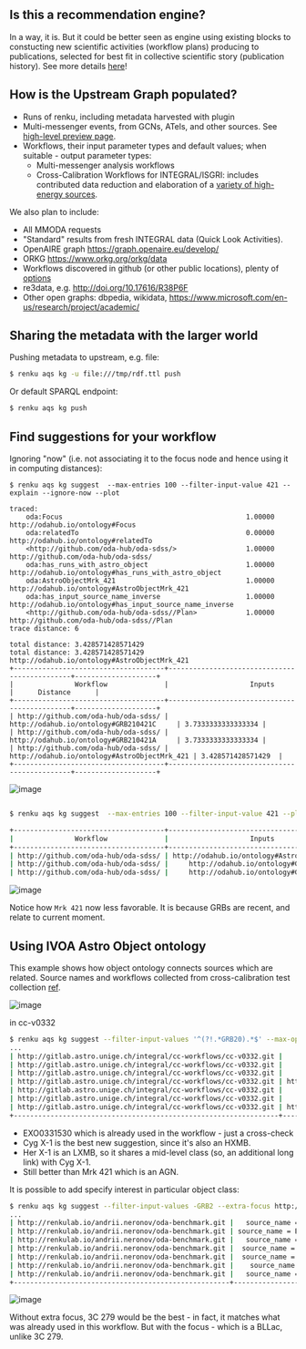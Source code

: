 ## Is this a recommendation engine?

In a way, it is. But it could be better seen as engine using existing blocks to constucting new scientific activities (workflow plans) producing to publications, selected for best fit in collective scientific story (publication history). See more details [here](analysis-motivation.md)!

## How is the Upstream Graph populated?

* Runs of renku, including metadata harvested with plugin 
* Multi-messenger events, from GCNs, ATels, and other sources. See [high-level preview page](https://integral-observatory.github.io/).
* Workflows, their input parameter types and default values; when suitable - output parameter types:
  * Multi-messenger analysis workflows
  * Cross-Calibration Workflows for INTEGRAL/ISGRI: includes contributed data reduction and elaboration of a [variety of high-energy sources](https://share.streamlit.io/volodymyrss/streamlit-cc/app.py).

We also plan to include:
* All MMODA requests
* "Standard" results from fresh INTEGRAL data (Quick Look Activities).
* OpenAIRE graph https://graph.openaire.eu/develop/
* ORKG https://www.orkg.org/orkg/data
* Workflows discovered in github (or other public locations), plenty of [options](https://github.com/search?q=astroquery+in%3Afile+extension%3Aipynb)
* re3data, e.g. http://doi.org/10.17616/R38P6F
* Other open graphs: dbpedia, wikidata, https://www.microsoft.com/en-us/research/project/academic/


## Sharing the metadata with the larger world

Pushing metadata to upstream, e.g. file:

```bash
$ renku aqs kg -u file:///tmp/rdf.ttl push
```

Or default SPARQL endpoint:

```bash
$ renku aqs kg push
```

## Find suggestions for your workflow


Ignoring "now" (i.e. not associating it to the focus node and hence using it in computing distances):


```
$ renku aqs kg suggest  --max-entries 100 --filter-input-value 421 --explain --ignore-now --plot

traced:
    oda:Focus                                             1.00000  http://odahub.io/ontology#Focus
    oda:relatedTo                                         0.00000  http://odahub.io/ontology#relatedTo
    <http://github.com/oda-hub/oda-sdss/>                 1.00000  http://github.com/oda-hub/oda-sdss/
    oda:has_runs_with_astro_object                        1.00000  http://odahub.io/ontology#has_runs_with_astro_object
    oda:AstroObjectMrk_421                                1.00000  http://odahub.io/ontology#AstroObjectMrk_421
    oda:has_input_source_name_inverse                     1.00000  http://odahub.io/ontology#has_input_source_name_inverse
    <http://github.com/oda-hub/oda-sdss//Plan>            1.00000  http://github.com/oda-hub/oda-sdss//Plan
trace distance: 6

total distance: 3.428571428571429
total distance: 3.428571428571429 http://odahub.io/ontology#AstroObjectMrk_421
+-------------------------------------+----------------------------------------------+--------------------+
|               Workflow              |                    Inputs                    |      Distance      |
+-------------------------------------+----------------------------------------------+--------------------+
| http://github.com/oda-hub/oda-sdss/ |     http://odahub.io/ontology#GRB210421C     | 3.7333333333333334 |
| http://github.com/oda-hub/oda-sdss/ |     http://odahub.io/ontology#GRB210421A     | 3.7333333333333334 |
| http://github.com/oda-hub/oda-sdss/ | http://odahub.io/ontology#AstroObjectMrk_421 | 3.428571428571429  |
+-------------------------------------+----------------------------------------------+--------------------+
```

![image](https://user-images.githubusercontent.com/3909535/141481430-f487319b-aca1-4ea2-b79a-a41923e5c530.png)




```bash

$ renku aqs kg suggest  --max-entries 100 --filter-input-value 421 --plot```

+-------------------------------------+----------------------------------------------+--------------------+
|               Workflow              |                    Inputs                    |      Distance      |
+-------------------------------------+----------------------------------------------+--------------------+
| http://github.com/oda-hub/oda-sdss/ | http://odahub.io/ontology#AstroObjectMrk_421 | 3.428571428571429  |
| http://github.com/oda-hub/oda-sdss/ |     http://odahub.io/ontology#GRB210421A     | 2.4317929154938036 |
| http://github.com/oda-hub/oda-sdss/ |     http://odahub.io/ontology#GRB210421C     | 2.431026469780614  |

```
![image](https://user-images.githubusercontent.com/3909535/141480299-6d50853a-f1e9-47ee-8134-aa9fb512cb23.png)


Notice how `Mrk 421` now less favorable. It is because GRBs are recent, and relate to current moment.




## Using IVOA Astro Object ontology

This example shows how object ontology connects sources which are related. Source names and workflows collected from cross-calibration test collection [ref](...).

![image](https://user-images.githubusercontent.com/3909535/141535619-e48808e6-2154-456e-962b-1f341ca574d9.png)

in cc-v0332

```bash
$ renku aqs kg suggest --filter-input-values '^(?!.*GRB20).*$' --max-options 1500 --learn-inputs --explain  --ignore-now
...
| http://gitlab.astro.unige.ch/integral/cc-workflows/cc-v0332.git |     http://odahub.io/ontology#GRB210101A     | 12.68031496062992 |
| http://gitlab.astro.unige.ch/integral/cc-workflows/cc-v0332.git |     http://odahub.io/ontology#GRB080102A     | 12.68031496062992 |
| http://gitlab.astro.unige.ch/integral/cc-workflows/cc-v0332.git |     http://odahub.io/ontology#GRB080101A     | 12.68031496062992 |
| http://gitlab.astro.unige.ch/integral/cc-workflows/cc-v0332.git | http://odahub.io/ontology#AstroObjectMrk_421 | 12.68031496062992 |
| http://gitlab.astro.unige.ch/integral/cc-workflows/cc-v0332.git |    http://odahub.io/ontology/values#HerX1    |  7.38715063802749 |
| http://gitlab.astro.unige.ch/integral/cc-workflows/cc-v0332.git |    http://odahub.io/ontology/values#CygX1    | 5.013123617596461 |
| http://gitlab.astro.unige.ch/integral/cc-workflows/cc-v0332.git | http://odahub.io/ontology/values#EXO0331530  | 4.421476510067114 |
+-----------------------------------------------------------------+----------------------------------------------+-------------------+
```


* EXO0331530 which is already used in the workflow - just a cross-check
* Cyg X-1 is the best new suggestion, since it's also an HXMB. 
* Her X-1 is an LXMB, so it shares a mid-level class (so, an additional long link) with Cyg X-1. 
* Still better than Mrk 421 which is an AGN.


It is possible to add specify interest in particular object class:

```bash
$ renku aqs kg suggest --filter-input-values -GRB2 --extra-focus http://www.ivoa.net/rdf/object-type#bl-lac
...
| http://renkulab.io/andrii.neronov/oda-benchmark.git |   source_name = Her X-1    | 3.2807881773399012 |
| http://renkulab.io/andrii.neronov/oda-benchmark.git | source_name = EXO 0331+530 | 3.2807881773399012 |
| http://renkulab.io/andrii.neronov/oda-benchmark.git |   source_name = Cyg X-1    | 3.2807881773399012 |
| http://renkulab.io/andrii.neronov/oda-benchmark.git |  source_name = GRB080101A  | 3.057648152884949  |
| http://renkulab.io/andrii.neronov/oda-benchmark.git |  source_name = GRB080102A  | 3.0576478882363274 |
| http://renkulab.io/andrii.neronov/oda-benchmark.git |    source_name = 3C 279    |        2.25        |
| http://renkulab.io/andrii.neronov/oda-benchmark.git |   source_name = Mrk 421    | 1.6517763713260378 |
+-----------------------------------------------------+----------------------------+--------------------+
```
![image](https://user-images.githubusercontent.com/3909535/142404255-48c35829-5f46-4a6b-8270-afcc1cf61faf.png)


Without extra focus, 3C 279 would be the best - in fact, it matches what was already used in this workflow. But with the focus - which is a BLLac, unlike 3C 279.


